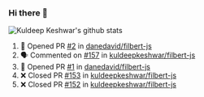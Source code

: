 ### Hi there 👋

<!--
**kuldeepkeshwar/kuldeepkeshwar** is a ✨ _special_ ✨ repository because its `README.md` (this file) appears on your GitHub profile.

Here are some ideas to get you started:

- 🔭 I’m currently working on ...
- 🌱 I’m currently learning ...
- 👯 I’m looking to collaborate on ...
- 🤔 I’m looking for help with ...
- 💬 Ask me about ...
- 📫 How to reach me: ...
- 😄 Pronouns: ...
- ⚡ Fun fact: ...
-->
![Kuldeep Keshwar's github stats](https://github-readme-stats.vercel.app/api?username=kuldeepkeshwar&show_icons=true)

<!--START_SECTION:activity-->
1. 💪 Opened PR [#2](https://github.com/danedavid/filbert-js/pull/2) in [danedavid/filbert-js](https://github.com/danedavid/filbert-js)
2. 🗣 Commented on [#157](https://github.com/kuldeepkeshwar/filbert-js/issues/157) in [kuldeepkeshwar/filbert-js](https://github.com/kuldeepkeshwar/filbert-js)
3. 💪 Opened PR [#1](https://github.com/danedavid/filbert-js/pull/1) in [danedavid/filbert-js](https://github.com/danedavid/filbert-js)
4. ❌ Closed PR [#153](https://github.com/kuldeepkeshwar/filbert-js/pull/153) in [kuldeepkeshwar/filbert-js](https://github.com/kuldeepkeshwar/filbert-js)
5. ❌ Closed PR [#152](https://github.com/kuldeepkeshwar/filbert-js/pull/152) in [kuldeepkeshwar/filbert-js](https://github.com/kuldeepkeshwar/filbert-js)
<!--END_SECTION:activity-->
